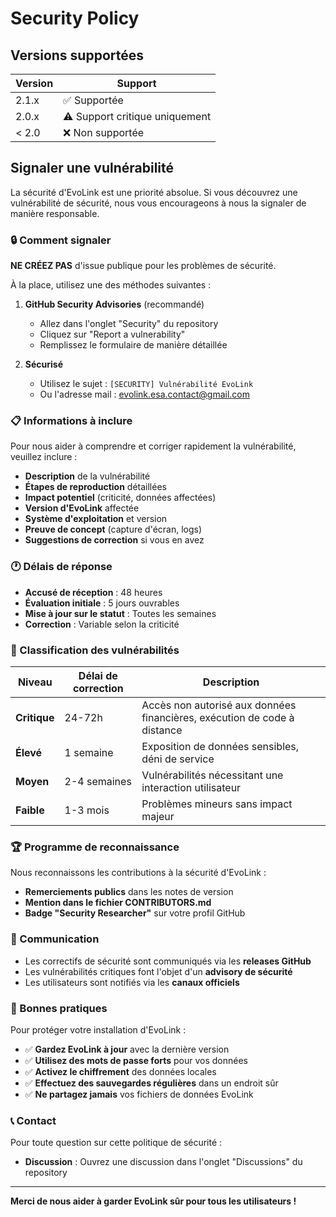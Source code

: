 # Security Policy

## Versions supportées

| Version | Support         |
| ------- | --------------- |
| 2.1.x   | ✅ Supportée    |
| 2.0.x   | ⚠️ Support critique uniquement |
| < 2.0   | ❌ Non supportée |

## Signaler une vulnérabilité

La sécurité d'EvoLink est une priorité absolue. Si vous découvrez une vulnérabilité de sécurité, nous vous encourageons à nous la signaler de manière responsable.

### 🔒 Comment signaler

**NE CRÉEZ PAS** d'issue publique pour les problèmes de sécurité.

À la place, utilisez une des méthodes suivantes :

1. **GitHub Security Advisories** (recommandé)
   - Allez dans l'onglet "Security" du repository
   - Cliquez sur "Report a vulnerability"
   - Remplissez le formulaire de manière détaillée

2. **Sécurisé**
   - Utilisez le sujet : `[SECURITY] Vulnérabilité EvoLink`
   - Ou l'adresse mail : evolink.esa.contact@gmail.com

### 📋 Informations à inclure

Pour nous aider à comprendre et corriger rapidement la vulnérabilité, veuillez inclure :

- **Description** de la vulnérabilité
- **Étapes de reproduction** détaillées
- **Impact potentiel** (criticité, données affectées)
- **Version d'EvoLink** affectée
- **Système d'exploitation** et version
- **Preuve de concept** (capture d'écran, logs)
- **Suggestions de correction** si vous en avez

### 🕐 Délais de réponse

- **Accusé de réception** : 48 heures
- **Évaluation initiale** : 5 jours ouvrables
- **Mise à jour sur le statut** : Toutes les semaines
- **Correction** : Variable selon la criticité

### 🎯 Classification des vulnérabilités

| Niveau       | Délai de correction | Description |
|--------------|---------------------|-------------|
| **Critique** | 24-72h              | Accès non autorisé aux données financières, exécution de code à distance |
| **Élevé**    | 1 semaine           | Exposition de données sensibles, déni de service |
| **Moyen**    | 2-4 semaines        | Vulnérabilités nécessitant une interaction utilisateur |
| **Faible**   | 1-3 mois            | Problèmes mineurs sans impact majeur |

### 🏆 Programme de reconnaissance

Nous reconnaissons les contributions à la sécurité d'EvoLink :

- **Remerciements publics** dans les notes de version
- **Mention dans le fichier CONTRIBUTORS.md**
- **Badge "Security Researcher"** sur votre profil GitHub

### 📢 Communication

- Les correctifs de sécurité sont communiqués via les **releases GitHub**
- Les vulnérabilités critiques font l'objet d'un **advisory de sécurité**
- Les utilisateurs sont notifiés via les **canaux officiels**

### 🔐 Bonnes pratiques

Pour protéger votre installation d'EvoLink :

- ✅ **Gardez EvoLink à jour** avec la dernière version
- ✅ **Utilisez des mots de passe forts** pour vos données
- ✅ **Activez le chiffrement** des données locales
- ✅ **Effectuez des sauvegardes régulières** dans un endroit sûr
- ✅ **Ne partagez jamais** vos fichiers de données EvoLink

### 📞 Contact

Pour toute question sur cette politique de sécurité :
- **Discussion** : Ouvrez une discussion dans l'onglet "Discussions" du repository

---

**Merci de nous aider à garder EvoLink sûr pour tous les utilisateurs !**
